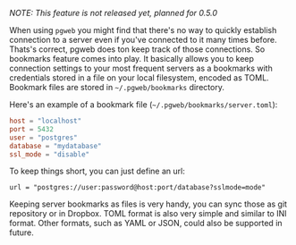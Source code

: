 *NOTE: This feature is not released yet, planned for 0.5.0*

When using `pgweb` you might find that there's no way to quickly
establish connection to a server even if you've connected to it 
many times before. Thats's correct, pgweb does ton keep track of 
those connections. So bookmarks feature comes into play.
It basically allows you to keep connection settings to your most
frequent servers as a bookmarks with credentials stored in a file
on your local filesystem, encoded as TOML. Bookmark files are stored
in `~/.pgweb/bookmarks` directory.

Here's an example of a bookmark file (`~/.pgweb/bookmarks/server.toml`):

```TOML
host = "localhost"
port = 5432
user = "postgres"
database = "mydatabase"
ssl_mode = "disable"
``` 

To keep things short, you can just define an url:

```
url = "postgres://user:password@host:port/database?sslmode=mode"
```

Keeping server bookmarks as files is very handy, you can sync those
as git repository or in Dropbox. TOML format is also very simple and
similar to INI format. Other formats, such as YAML or JSON, could also
be supported in future.